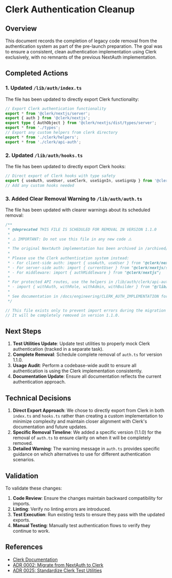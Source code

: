 # Clerk Authentication Cleanup

## Overview

This document records the completion of legacy code removal from the authentication system as part of the pre-launch preparation. The goal was to ensure a consistent, clean authentication implementation using Clerk exclusively, with no remnants of the previous NextAuth implementation.

## Completed Actions

### 1. Updated `/lib/auth/index.ts`

The file has been updated to directly export Clerk functionality:

```typescript
// Export Clerk authentication functionality
export * from '@clerk/nextjs/server';
export { auth } from '@clerk/nextjs';
export type { AuthObject } from '@clerk/nextjs/dist/types/server';
export * from './types';
// Export any custom helpers from clerk directory
export * from './clerk/helpers';
export * from './clerk/api-auth';
```

### 2. Updated `/lib/auth/hooks.ts`

The file has been updated to directly export Clerk hooks:

```typescript
// Direct export of Clerk hooks with type safety
export { useAuth, useUser, useClerk, useSignIn, useSignUp } from '@clerk/nextjs';
// Add any custom hooks needed
```

### 3. Added Clear Removal Warning to `/lib/auth/auth.ts`

The file has been updated with clearer warnings about its scheduled removal:

```typescript
/**
 * @deprecated THIS FILE IS SCHEDULED FOR REMOVAL IN VERSION 1.1.0
 * 
 * ⚠️ IMPORTANT: Do not use this file in any new code ⚠️
 * 
 * The original NextAuth implementation has been archived in /archived/nextauth-legacy/lib/auth/auth.ts
 * 
 * Please use the Clerk authentication system instead:
 * - For client-side auth: import { useAuth, useUser } from "@clerk/nextjs";
 * - For server-side auth: import { currentUser } from "@clerk/nextjs/server";
 * - For middleware: import { authMiddleware } from "@clerk/nextjs";
 * 
 * For protected API routes, use the helpers in /lib/auth/clerk/api-auth.ts:
 * - import { withAuth, withRole, withAdmin, withBuilder } from "@/lib/auth";
 * 
 * See documentation in /docs/engineering/CLERK_AUTH_IMPLEMENTATION for more details.
 */

// This file exists only to prevent import errors during the migration period.
// It will be completely removed in version 1.1.0.
```

## Next Steps

1. **Test Utilities Update**: Update test utilities to properly mock Clerk authentication (tracked in a separate task).
2. **Complete Removal**: Schedule complete removal of `auth.ts` for version 1.1.0.
3. **Usage Audit**: Perform a codebase-wide audit to ensure all authentication is using the Clerk implementation consistently.
4. **Documentation Update**: Ensure all documentation reflects the current authentication approach.

## Technical Decisions

1. **Direct Export Approach**: We chose to directly export from Clerk in both `index.ts` and `hooks.ts` rather than creating a custom implementation to minimize complexity and maintain closer alignment with Clerk's documentation and future updates.
2. **Specific Removal Timeline**: We added a specific version (1.1.0) for the removal of `auth.ts` to ensure clarity on when it will be completely removed.
3. **Detailed Warning**: The warning message in `auth.ts` provides specific guidance on which alternatives to use for different authentication scenarios.

## Validation

To validate these changes:

1. **Code Review**: Ensure the changes maintain backward compatibility for imports.
2. **Linting**: Verify no linting errors are introduced.
3. **Test Execution**: Run existing tests to ensure they pass with the updated exports.
4. **Manual Testing**: Manually test authentication flows to verify they continue to work.

## References

- [Clerk Documentation](https://clerk.dev/docs)
- [ADR 0002: Migrate from NextAuth to Clerk](../../architecture/decisions/0002-migrate-from-nextauth-to-clerk.md)
- [ADR 0025: Standardize Clerk Test Utilities](../../architecture/decisions/0025-standardize-clerk-test-utilities.md)
